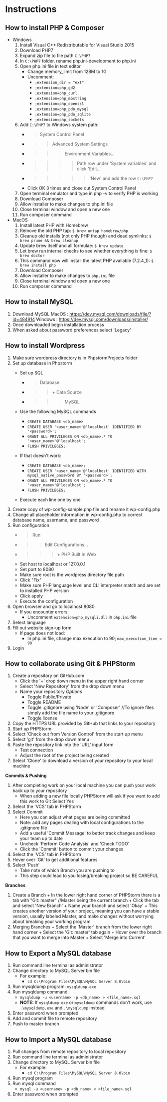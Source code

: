 Instructions
=
**How to install PHP & Composer**
-
+ Windows
    1. Install Visual C++ Redistributable for Visual Studio 2015
    2. Download PHP7
    3. Expand zip file to file path `C:\PHP7`
    4. In `C:\PHP7` folder, rename php.ini-development to php.ini
    5. Open php.ini file in text editor
        * Change memory_limit from 128M to 1G
        * Uncomment:
            * `;extension_dir = "ext"`
            * `;extension=php_gd2`
            * `;extension=php_curl`
            * `;extension=php_mbstring`
            * `;extension=php_openssl`
            * `;extension=php_pdo_mysql`
            * `;extension=php_pdo_sqlite`
            * `;extension=php_sockets`
    6. Add `C:\PHP7` to Windows system path:
        * >System Control Panel
        * >>Advanced System Settings
        * >>>Environment Variables...
        * >>>>Path row under 'System variables' and click 'Edit...'
        * >>>>>'New' and add the row `C:\PHP7`
        * Click OK 3 times and close out System Control Panel
    7. Open terminal emulator and type in php -v to verify PHP is working
    8. Download Composer
    9. Allow installer to make changes to php.ini file
    10. Close terminal window and open a new one
    11. Run composer command 
+ MacOS
    1. Install latest PHP with Homebrew
    2. Remove the old PHP tap: `$ brew untap homebrew/php`
    3. Cleanup old installs (not only PHP though) and dead symlinks: `$ brew prune && brew cleanup`
    4. Update brew itself and all formulae: `$ brew update`
    5. Let brew run internal checks to see whether everything is fine: `$ brew doctor`
    6. This command now will install the latest PHP available (7.2.4_1): `$ brew install php`
    7. Download Composer
    8. Allow installer to make changes to `php.ini` file
    9. Close terminal window and open a new one
    10. Run composer command 
    
**How to install MySQL**
-
1. Download MySQL 
    MacOS : https://dev.mysql.com/downloads/file/?id=484914
    Windows : https://dev.mysql.com/downloads/installer/
2. Once downloaded begin installation process
3. When asked about password preferences select 'Legacy' 


**How to install Wordpress**
-
1. Make sure wordpress directory is in PhpstormProjects folder
2. Set up database in Phpstorm
    + Set up SQL
        + >Database
        + >>\+ Data Source
        + >>>MySQL
    + Use the following MySQL commands
        + `CREATE DATABASE <db_name>`
        + `CREATE USER '<user_name>'@'localhost' IDENTIFIED BY '<password>';`
        + `GRANT ALL PRIVILEGES ON <db_name>.* TO '<user_name>'@'localhost';`
        + `FLUSH PRIVILEGES;`
        
    + If that doesn't work:
        + `CREATE DATABASE <db_name>;`
        + `CREATE USER '<user_name>'@'localhost' IDENTIFIED WITH mysql_native_password BY ‘<password>’;`
        + `GRANT ALL PRIVILEGES ON <db_name>.* TO '<user_name>'@'localhost';`
        + `FLUSH PRIVILEGES;` 
    + Execute each line one by one
3. Create copy of wp-config-sample.php file and rename it wp-config.php
4. Change all placeholder information in wp-config.php to correct database name, username, and password
5. Run configuration
    + >Run
    + >>Edit Configurations...
    + >>> \+ PHP Built In Web
    + Set host to localhost or 127.0.0.1
    + Set port to 8080
    + Make sure root is the wordpress directory file path
    + Click "Fix"
    + Make sure PHP language level and CLI interpreter match and are set to installed PHP version
    + Click apply
    + Execute the configuration
6. Open browser and go to localhost:8080
    + If you encounter errors:
        + Uncomment `extension=php_mysqli.dll` in `php.ini` file
7. Select language
8. Fill out website sign-up form
    + If page does not load:
        + In php.ini file, change max execution to 90; `max_execution_time = 90`
9. Login


**How to collaborate using Git & PHPStorm**
-
1. Create a repository on GitHub.com
    + Click the '+' drop down menu in the upper right hand corner
    + Select 'New Repository' from the drop down menu
    + Name your repository
    *Options*
        + Toggle Public/Private
        + Toggle README
        + Toggle .gitignore using 'Node' or 'Composer'
            //To ignore files simply add the file name to your .gitignore
        + Toggle license
2. Copy the HTTPS URL provided by GitHub that links to your repository
3. Start up PHPStorm
4. Select 'Check out from Version Control' from the start up menu
5. Select 'git' from the drop down menu
6. Paste the repository link into the 'URL' input form
    + Test connection
    + Adjust the root of the project being created 
7. Select 'Clone' to download a version of your repository to your local machine


**Commits & Pushing**

1. After completing work on your local machine you can push your work back up to your repository
    + When adding a new file locally PHPStorm will ask if you want to add this work to Git
            Select Yes
2. Select the 'VCS' tab in PHPStorm
3. Select Commit
    + Here you can adjust what pages are being committed
    + Note: add any pages dealing with local configurations to the .gitignore file
    + Add a useful 'Commit Message' to better track changes and keep your team up to date
    + Uncheck 'Perform Code Analysis' and 'Check TODO'
    + Click the 'Commit' button to commit your changes
4. Select the 'VCS' tab in PHPStorm
5. Hover over 'Git' to get additional features
6. Select 'Push'
    + Take note of which Branch you are pushing to
    + This step could lead to you losing/breaking project so BE CAREFUL
    
    
**Branches** 

  1. Create a Branch
    + In the lower right hand corner of PHPStorm there is a tab with "Git: master"
            //Master being the current branch 
    + Click the tab and select 'New Branch'
    + Name your branch and select 'Okay'
    + This creates another version of your project, meaning you can have a stable version, usually labeled Master, 
        and make changes without worrying about breaking your working program
  2. Merging Branches
    + Select the 'Master' branch from the lower right hand corner
    + Select the 'Git: master' tab again
    + Hover over the branch that you want to merge into Master 
    + Select 'Merge into Current'

**How to Export a MySQL database**
-

1. Run command line terminal as administrator
2. Change directory to MySQL Server bin file
    - For example: 
        * `cd C:\Program Files\MySQL\MySQL Server 8.0\bin`
3. Run mysqldump program: `mysqldump.exe`
4. Run mysqldump command
    * `mysqldump -u <username> -p <db_name> > <file_name>.sql`
    * **NOTE:** If `mysqldump.exe` or `mysqldump` commands don't work, use `.\mysqldump.exe` and `.\mysqldump` instead
5. Enter password when prompted
6. Add and commit file to remote repository
7. Push to master branch

**How to Import a MySQL database**
-

1. Pull changes from remote repository to local repository
2. Run command line terminal as administrator
3. Change directory to MySQL Server bin file
    - For example: 
        * `cd C:\Program Files\MySQL\MySQL Server 8.0\bin`
4. Run mysql program
5. Run mysql command
    * `mysql -u <username> -p <db_name> < <file_name>.sql`
6. Enter password when prompted
